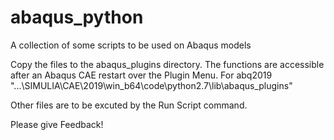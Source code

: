# abaqus_python
A collection of some scripts to be used on Abaqus models

Copy the files to the abaqus_plugins directory. The functions are accessible after an Abaqus CAE restart over the Plugin Menu.
For abq2019 "...\SIMULIA\CAE\2019\win_b64\code\python2.7\lib\abaqus_plugins"

Other files are to be excuted by the Run Script command.

Please give Feedback!
